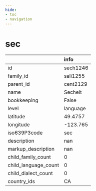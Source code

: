 ```yaml
---
hide:
- toc
- navigation
---
```

# sec
|                      | info     |
|:---------------------|:---------|
| id                   | sech1246 |
| family_id            | sali1255 |
| parent_id            | cent2129 |
| name                 | Sechelt  |
| bookkeeping          | False    |
| level                | language |
| latitude             | 49.4757  |
| longitude            | -123.765 |
| iso639P3code         | sec      |
| description          | nan      |
| markup_description   | nan      |
| child_family_count   | 0        |
| child_language_count | 0        |
| child_dialect_count  | 0        |
| country_ids          | CA       |